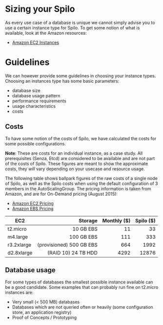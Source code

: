 # Sizing your Spilo

As every use case of a database is unique we cannot simply advise you to use a certain instance type for Spilo.
To get some notion of what is available, look at the Amazon resources:

* [Amazon EC2 Instances](https://aws.amazon.com/ec2/instance-types/)

# Guidelines
We can however provide some guidelines in choosing your instance types.
Choosing an instances type has some basic parameters:

- database size
- database usage pattern
- performance requirements
- usage characteristics
- costs

## Costs
To have some notion of the costs of Spilo, we have calculated the costs for some possible configurations. 

**Note**: These are costs for an individual instance, as a case study. All prerequisites (Senza, Etcd) are considered 
to be available and are not part of the costs of Spilo.
These figures are meant to show the approximate costs, they *will* vary depending on your usecase and resource usage.

The following table shows ballpark figures of the raw costs of a single node of Spilo, as well as the Spilo costs when
using the default configuration of 3 members in the AutoScalingGroup.
The pricing information is taken from Amazon, and are for On-Demand pricing (August 2015):

* [Amazon EC2 Pricing](https://aws.amazon.com/ec2/pricing/)
* [Amazon EBS Pricing](https://aws.amazon.com/ebs/pricing/)

| EC2   |   Storage                     |  Monthly ($) | Spilo ($) |
|----------|---------------------------:|---------:|-------:
| t2.micro |  10 GB EBS                 |   11     |    33 |
| m4.large | 100 GB EBS                 |  111     |   333 |
| r3.2xlarge | (provisioned) 500 GB EBS |  664     |  1992 |
| d2.8xlarge | (RAID 10) 24 TB HDD      | 4292     | 12876 |

## Database usage
For some types of databases the smallest possible instance available can be a good candidate. Some examples that
can probably run fine on t2.micro instances are:

* Very small (< 500 MB) databases 
* Databases which are not queried often or heavily (some configuration store, an application registry)
* Proof of Concepts / Prototyping


